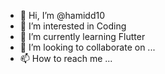 - 👋 Hi, I’m @hamidd10
- 👀 I’m interested in Coding
- 🌱 I’m currently learning Flutter
- 💞️ I’m looking to collaborate on ...
- 📫 How to reach me ...

<!---
hamidd10/hamidd10 is a ✨ special ✨ repository because its `README.md` (this file) appears on your GitHub profile.
You can click the Preview link to take a look at your changes.
--->
